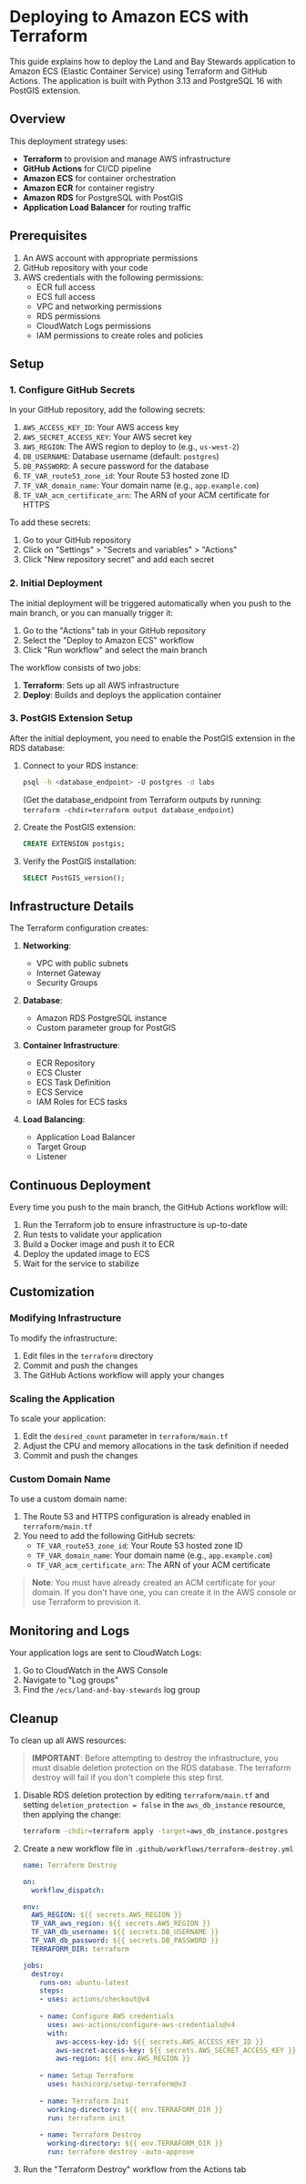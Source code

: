 # Deploying to Amazon ECS with Terraform

This guide explains how to deploy the Land and Bay Stewards application to Amazon ECS (Elastic Container Service) using Terraform and GitHub Actions. The application is built with Python 3.13 and PostgreSQL 16 with PostGIS extension.

## Overview

This deployment strategy uses:
- **Terraform** to provision and manage AWS infrastructure
- **GitHub Actions** for CI/CD pipeline
- **Amazon ECS** for container orchestration
- **Amazon ECR** for container registry
- **Amazon RDS** for PostgreSQL with PostGIS
- **Application Load Balancer** for routing traffic

## Prerequisites

1. An AWS account with appropriate permissions
2. GitHub repository with your code
3. AWS credentials with the following permissions:
   - ECR full access
   - ECS full access
   - VPC and networking permissions
   - RDS permissions
   - CloudWatch Logs permissions
   - IAM permissions to create roles and policies

## Setup

### 1. Configure GitHub Secrets

In your GitHub repository, add the following secrets:

1. `AWS_ACCESS_KEY_ID`: Your AWS access key
2. `AWS_SECRET_ACCESS_KEY`: Your AWS secret key
3. `AWS_REGION`: The AWS region to deploy to (e.g., `us-west-2`)
4. `DB_USERNAME`: Database username (default: `postgres`)
5. `DB_PASSWORD`: A secure password for the database
6. `TF_VAR_route53_zone_id`: Your Route 53 hosted zone ID
7. `TF_VAR_domain_name`: Your domain name (e.g., `app.example.com`) 
8. `TF_VAR_acm_certificate_arn`: The ARN of your ACM certificate for HTTPS

To add these secrets:
1. Go to your GitHub repository
2. Click on "Settings" > "Secrets and variables" > "Actions"
3. Click "New repository secret" and add each secret

### 2. Initial Deployment

The initial deployment will be triggered automatically when you push to the main branch, or you can manually trigger it:

1. Go to the "Actions" tab in your GitHub repository
2. Select the "Deploy to Amazon ECS" workflow
3. Click "Run workflow" and select the main branch

The workflow consists of two jobs:
1. **Terraform**: Sets up all AWS infrastructure
2. **Deploy**: Builds and deploys the application container

### 3. PostGIS Extension Setup

After the initial deployment, you need to enable the PostGIS extension in the RDS database:

1. Connect to your RDS instance:
   ```bash
   psql -h <database_endpoint> -U postgres -d labs
   ```
   (Get the database_endpoint from Terraform outputs by running: `terraform -chdir=terraform output database_endpoint`)

2. Create the PostGIS extension:
   ```sql
   CREATE EXTENSION postgis;
   ```

3. Verify the PostGIS installation:
   ```sql
   SELECT PostGIS_version();
   ```

## Infrastructure Details

The Terraform configuration creates:

1. **Networking**:
   - VPC with public subnets
   - Internet Gateway
   - Security Groups

2. **Database**:
   - Amazon RDS PostgreSQL instance
   - Custom parameter group for PostGIS

3. **Container Infrastructure**:
   - ECR Repository
   - ECS Cluster
   - ECS Task Definition
   - ECS Service
   - IAM Roles for ECS tasks

4. **Load Balancing**:
   - Application Load Balancer
   - Target Group
   - Listener

## Continuous Deployment

Every time you push to the main branch, the GitHub Actions workflow will:

1. Run the Terraform job to ensure infrastructure is up-to-date
2. Run tests to validate your application
3. Build a Docker image and push it to ECR
4. Deploy the updated image to ECS
5. Wait for the service to stabilize

## Customization

### Modifying Infrastructure

To modify the infrastructure:

1. Edit files in the `terraform` directory
2. Commit and push the changes
3. The GitHub Actions workflow will apply your changes

### Scaling the Application

To scale your application:

1. Edit the `desired_count` parameter in `terraform/main.tf`
2. Adjust the CPU and memory allocations in the task definition if needed
3. Commit and push the changes

### Custom Domain Name

To use a custom domain name:

1. The Route 53 and HTTPS configuration is already enabled in `terraform/main.tf`
2. You need to add the following GitHub secrets:
   - `TF_VAR_route53_zone_id`: Your Route 53 hosted zone ID
   - `TF_VAR_domain_name`: Your domain name (e.g., `app.example.com`)
   - `TF_VAR_acm_certificate_arn`: The ARN of your ACM certificate

> **Note**: You must have already created an ACM certificate for your domain. If you don't have one, you can create it in the AWS console or use Terraform to provision it.

## Monitoring and Logs

Your application logs are sent to CloudWatch Logs:

1. Go to CloudWatch in the AWS Console
2. Navigate to "Log groups"
3. Find the `/ecs/land-and-bay-stewards` log group

## Cleanup

To clean up all AWS resources:

> **IMPORTANT**: Before attempting to destroy the infrastructure, you must disable deletion protection on the RDS database. The terraform destroy will fail if you don't complete this step first.

1. Disable RDS deletion protection by editing `terraform/main.tf` and setting `deletion_protection = false` in the `aws_db_instance` resource, then applying the change:

   ```bash
   terraform -chdir=terraform apply -target=aws_db_instance.postgres
   ```

2. Create a new workflow file in `.github/workflows/terraform-destroy.yml`
   ```yaml
   name: Terraform Destroy
   
   on:
     workflow_dispatch:
   
   env:
     AWS_REGION: ${{ secrets.AWS_REGION }}
     TF_VAR_aws_region: ${{ secrets.AWS_REGION }}
     TF_VAR_db_username: ${{ secrets.DB_USERNAME }}
     TF_VAR_db_password: ${{ secrets.DB_PASSWORD }}
     TERRAFORM_DIR: terraform
   
   jobs:
     destroy:
       runs-on: ubuntu-latest
       steps:
       - uses: actions/checkout@v4
       
       - name: Configure AWS credentials
         uses: aws-actions/configure-aws-credentials@v4
         with:
           aws-access-key-id: ${{ secrets.AWS_ACCESS_KEY_ID }}
           aws-secret-access-key: ${{ secrets.AWS_SECRET_ACCESS_KEY }}
           aws-region: ${{ env.AWS_REGION }}
       
       - name: Setup Terraform
         uses: hashicorp/setup-terraform@v3
       
       - name: Terraform Init
         working-directory: ${{ env.TERRAFORM_DIR }}
         run: terraform init
       
       - name: Terraform Destroy
         working-directory: ${{ env.TERRAFORM_DIR }}
         run: terraform destroy -auto-approve
   ```

3. Run the "Terraform Destroy" workflow from the Actions tab